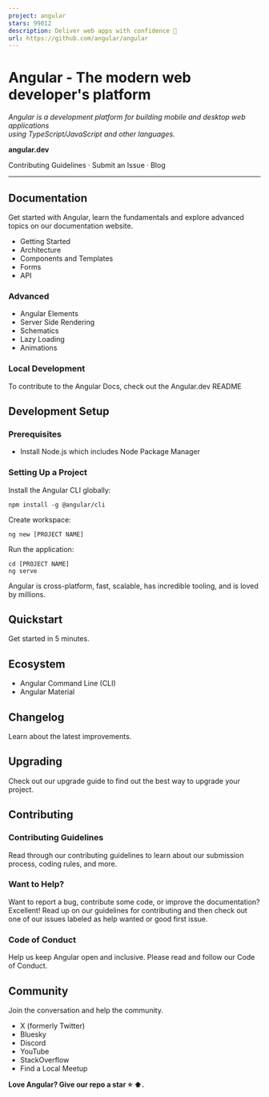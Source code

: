 ```yaml
---
project: angular
stars: 99012
description: Deliver web apps with confidence 🚀
url: https://github.com/angular/angular
---
```


Angular - The modern web developer's platform
=============================================

  
_Angular is a development platform for building mobile and desktop web applications  
using TypeScript/JavaScript and other languages._  

**angular.dev**  

Contributing Guidelines · Submit an Issue · Blog  
  

* * *

Documentation
-------------

Get started with Angular, learn the fundamentals and explore advanced topics on our documentation website.

-   Getting Started
-   Architecture
-   Components and Templates
-   Forms
-   API

### Advanced

-   Angular Elements
-   Server Side Rendering
-   Schematics
-   Lazy Loading
-   Animations

### Local Development

To contribute to the Angular Docs, check out the Angular.dev README

Development Setup
-----------------

### Prerequisites

-   Install Node.js which includes Node Package Manager

### Setting Up a Project

Install the Angular CLI globally:

```
npm install -g @angular/cli
```

Create workspace:

```
ng new [PROJECT NAME]
```

Run the application:

```
cd [PROJECT NAME]
ng serve
```

Angular is cross-platform, fast, scalable, has incredible tooling, and is loved by millions.

Quickstart
----------

Get started in 5 minutes.

Ecosystem
---------

-   Angular Command Line (CLI)
-   Angular Material

Changelog
---------

Learn about the latest improvements.

Upgrading
---------

Check out our upgrade guide to find out the best way to upgrade your project.

Contributing
------------

### Contributing Guidelines

Read through our contributing guidelines to learn about our submission process, coding rules, and more.

### Want to Help?

Want to report a bug, contribute some code, or improve the documentation? Excellent! Read up on our guidelines for contributing and then check out one of our issues labeled as help wanted or good first issue.

### Code of Conduct

Help us keep Angular open and inclusive. Please read and follow our Code of Conduct.

Community
---------

Join the conversation and help the community.

-   X (formerly Twitter)
-   Bluesky
-   Discord
-   YouTube
-   StackOverflow
-   Find a Local Meetup

**Love Angular? Give our repo a star ⭐ ⬆️.**
